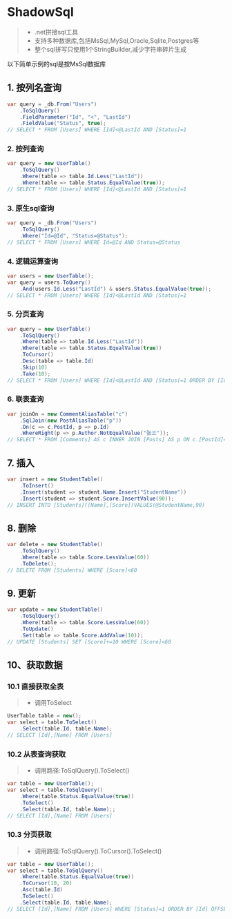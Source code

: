 # ShadowSql
>* .net拼接sql工具
>* 支持多种数据库,包括MsSql,MySql,Oracle,Sqlite,Postgres等
>* 整个sql拼写只使用1个StringBuilder,减少字符串碎片生成

以下简单示例的sql是按MsSql数据库

## 1. 按列名查询
~~~csharp
var query = _db.From("Users")
    .ToSqlQuery()
    .FieldParameter("Id", "<", "LastId")
    .FieldValue("Status", true);
// SELECT * FROM [Users] WHERE [Id]<@LastId AND [Status]=1
~~~

### 2. 按列查询
~~~csharp
var query = new UserTable()
    .ToSqlQuery()
    .Where(table => table.Id.Less("LastId"))
    .Where(table => table.Status.EqualValue(true));
// SELECT * FROM [Users] WHERE [Id]<@LastId AND [Status]=1
~~~

### 3. 原生sql查询
~~~csharp
var query = _db.From("Users")
    .ToSqlQuery()
    .Where("Id=@Id", "Status=@Status");
// SELECT * FROM [Users] WHERE Id=@Id AND Status=@Status
~~~

### 4. 逻辑运算查询
~~~csharp
var users = new UserTable();
var query = users.ToQuery()
    .And(users.Id.Less("LastId") & users.Status.EqualValue(true));
// SELECT * FROM [Users] WHERE [Id]<@LastId AND [Status]=1
~~~

### 5. 分页查询
~~~csharp
var query = new UserTable()
    .ToSqlQuery()
    .Where(table => table.Id.Less("LastId"))
    .Where(table => table.Status.EqualValue(true))
    .ToCursor()
    .Desc(table => table.Id)
    .Skip(10)
    .Take(10);
// SELECT * FROM [Users] WHERE [Id]<@LastId AND [Status]=1 ORDER BY [Id] DESC OFFSET 10 ROWS FETCH NEXT 10 ROWS ONLY
~~~

### 6. 联表查询
~~~csharp
var joinOn = new CommentAliasTable("c")
    .SqlJoin(new PostAliasTable("p"))
    .On(c => c.PostId, p => p.Id)
    .WhereRight(p => p.Author.NotEqualValue("张三"));
// SELECT * FROM [Comments] AS c INNER JOIN [Posts] AS p ON c.[PostId]=p.[Id] WHERE p.[Author]<>'张三'
~~~

## 7. 插入
~~~csharp
var insert = new StudentTable()
    .ToInsert()
    .Insert(student => student.Name.Insert("StudentName"))
    .Insert(student => student.Score.InsertValue(90));
// INSERT INTO [Students]([Name],[Score])VALUES(@StudentName,90)
~~~

## 8. 删除
~~~csharp
var delete = new StudentTable()
    .ToSqlQuery()
    .Where(table => table.Score.LessValue(60))
    .ToDelete();
// DELETE FROM [Students] WHERE [Score]<60
~~~

## 9. 更新
~~~csharp
var update = new StudentTable()
    .ToSqlQuery()
    .Where(table => table.Score.LessValue(60))
    .ToUpdate()
    .Set(table => table.Score.AddValue(10));
// UPDATE [Students] SET [Score]+=10 WHERE [Score]<60
~~~

## 10、获取数据
### 10.1 直接获取全表
>* 调用ToSelect
~~~csharp
UserTable table = new();
var select = table.ToSelect()
    .Select(table.Id, table.Name);
// SELECT [Id],[Name] FROM [Users]
~~~

### 10.2 从表查询获取
>* 调用路径:ToSqlQuery().ToSelect()
~~~csharp
var table = new UserTable();
var select = table.ToSqlQuery()
    .Where(table.Status.EqualValue(true))
    .ToSelect()
    .Select(table.Id, table.Name);;
// SELECT [Id],[Name] FROM [Users]
~~~

### 10.3 分页获取
>* 调用路径:ToSqlQuery().ToCursor().ToSelect()
~~~csharp
var table = new UserTable();
var select = table.ToSqlQuery()
    .Where(table.Status.EqualValue(true))
    .ToCursor(10, 20)
    .Asc(table.Id)
    .ToSelect()
    .Select(table.Id, table.Name);
// SELECT [Id],[Name] FROM [Users] WHERE [Status]=1 ORDER BY [Id] OFFSET 20 ROWS FETCH NEXT 10 ROWS ONLY
~~~